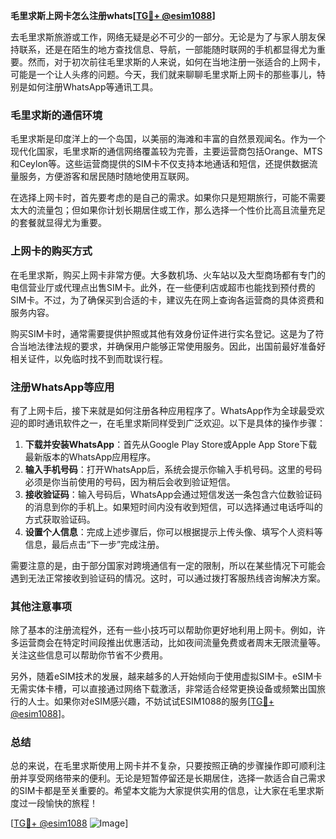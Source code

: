 **毛里求斯上网卡怎么注册whats[[TG💪+ @esim1088](https://t.me/s/esim1088)]**

去毛里求斯旅游或工作，网络无疑是必不可少的一部分。无论是为了与家人朋友保持联系，还是在陌生的地方查找信息、导航，一部能随时联网的手机都显得尤为重要。然而，对于初次前往毛里求斯的人来说，如何在当地注册一张适合的上网卡，可能是一个让人头疼的问题。今天，我们就来聊聊毛里求斯上网卡的那些事儿，特别是如何注册WhatsApp等通讯工具。

### 毛里求斯的通信环境

毛里求斯是印度洋上的一个岛国，以美丽的海滩和丰富的自然景观闻名。作为一个现代化国家，毛里求斯的通信网络覆盖较为完善，主要运营商包括Orange、MTS和Ceylon等。这些运营商提供的SIM卡不仅支持本地通话和短信，还提供数据流量服务，方便游客和居民随时随地使用互联网。

在选择上网卡时，首先要考虑的是自己的需求。如果你只是短期旅行，可能不需要太大的流量包；但如果你计划长期居住或工作，那么选择一个性价比高且流量充足的套餐就显得尤为重要。

### 上网卡的购买方式

在毛里求斯，购买上网卡非常方便。大多数机场、火车站以及大型商场都有专门的电信营业厅或代理点出售SIM卡。此外，在一些便利店或超市也能找到预付费的SIM卡。不过，为了确保买到合适的卡，建议先在网上查询各运营商的具体资费和服务内容。

购买SIM卡时，通常需要提供护照或其他有效身份证件进行实名登记。这是为了符合当地法律法规的要求，并确保用户能够正常使用服务。因此，出国前最好准备好相关证件，以免临时找不到而耽误行程。

### 注册WhatsApp等应用

有了上网卡后，接下来就是如何注册各种应用程序了。WhatsApp作为全球最受欢迎的即时通讯软件之一，在毛里求斯同样受到广泛欢迎。以下是具体的操作步骤：

1. **下载并安装WhatsApp**：首先从Google Play Store或Apple App Store下载最新版本的WhatsApp应用程序。
2. **输入手机号码**：打开WhatsApp后，系统会提示你输入手机号码。这里的号码必须是你当前使用的号码，因为稍后会收到验证短信。
3. **接收验证码**：输入号码后，WhatsApp会通过短信发送一条包含六位数验证码的消息到你的手机上。如果短时间内没有收到短信，可以选择通过电话呼叫的方式获取验证码。
4. **设置个人信息**：完成上述步骤后，你可以根据提示上传头像、填写个人资料等信息，最后点击“下一步”完成注册。

需要注意的是，由于部分国家对跨境通信有一定的限制，所以在某些情况下可能会遇到无法正常接收到验证码的情况。这时，可以通过拨打客服热线咨询解决方案。

### 其他注意事项

除了基本的注册流程外，还有一些小技巧可以帮助你更好地利用上网卡。例如，许多运营商会在特定时间段推出优惠活动，比如夜间流量免费或者周末无限流量等。关注这些信息可以帮助你节省不少费用。

另外，随着eSIM技术的发展，越来越多的人开始倾向于使用虚拟SIM卡。eSIM卡无需实体卡槽，可以直接通过网络下载激活，非常适合经常更换设备或频繁出国旅行的人士。如果你对eSIM感兴趣，不妨试试ESIM1088的服务[[TG💪+ @esim1088](https://t.me/s/esim1088)]。

### 总结

总的来说，在毛里求斯使用上网卡并不复杂，只要按照正确的步骤操作即可顺利注册并享受网络带来的便利。无论是短暂停留还是长期居住，选择一款适合自己需求的SIM卡都是至关重要的。希望本文能为大家提供实用的信息，让大家在毛里求斯度过一段愉快的旅程！

[[TG💪+ @esim1088](https://t.me/s/esim1088) ![Image](https://i.postimg.cc/4NQfJmqS/Snipaste-2025-05-13-00-14-12.png)]